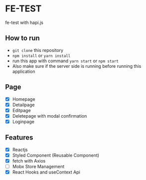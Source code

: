 # FE-TEST
fe-test with hapi.js

## How to run
 - `git clone` this repository
 - `npm install` or `yarn install`  
 - run this app with command `yarn start` or `npm start`
 - Also make sure if the server side is running before running this application

## Page
 - [x] Homepage 
 - [x] Detailpage
 - [x] Editpage
 - [x] Deletepage with modal confirmation
 - [x] Loginpage 

 ## Features
 - [x] Reactjs 
 - [x] Styled Component (Reusable Component)
 - [x] fetch with Axios
 - [ ] Mobx Store Management 
 - [x] React Hooks and useContext Api  